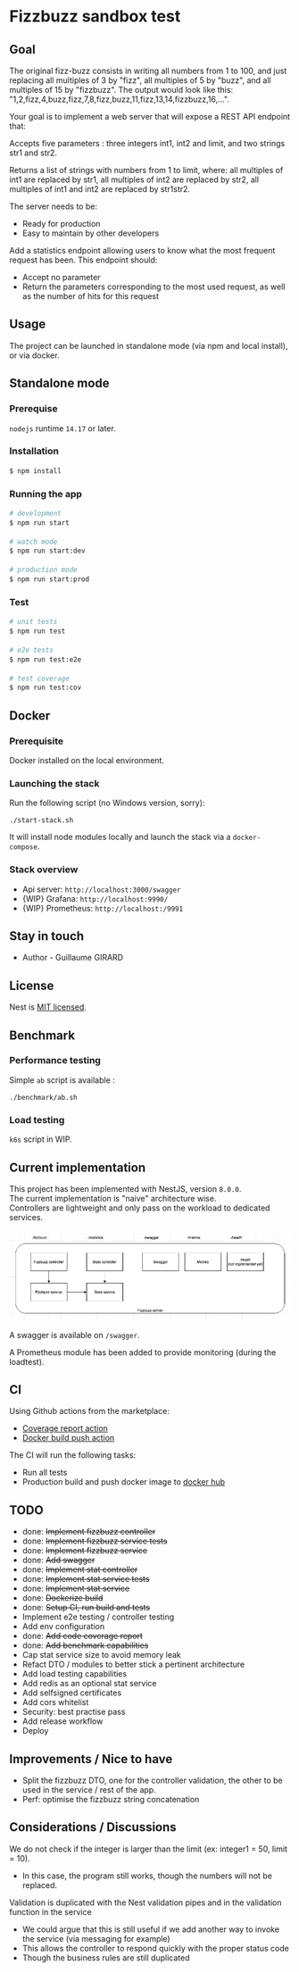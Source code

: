 # Fizzbuzz sandbox test
## Goal

The original fizz-buzz consists in writing all numbers from 1 to 100, and just replacing all multiples of 3 by "fizz", all multiples of 5 by "buzz", and all multiples of 15 by "fizzbuzz". The output would look like this: "1,2,fizz,4,buzz,fizz,7,8,fizz,buzz,11,fizz,13,14,fizzbuzz,16,...".

Your goal is to implement a web server that will expose a REST API endpoint that:

Accepts five parameters : three integers int1, int2 and limit, and two strings str1 and str2.

Returns a list of strings with numbers from 1 to limit, where: all multiples of int1 are replaced by str1, all multiples of int2 are replaced by str2, all multiples of int1 and int2 are replaced by str1str2.

The server needs to be:

 - Ready for production
 - Easy to maintain by other developers 

Add a statistics endpoint allowing users to know what the most frequent request has been.
This endpoint should:

- Accept no parameter
- Return the parameters corresponding to the most used request, as well as the number of hits for this request

## Usage

The project can be launched in standalone mode (via npm and local install), or via docker.

## Standalone mode

### Prerequise

`nodejs` runtime `14.17` or later.

### Installation

```bash
$ npm install
```

### Running the app

```bash
# development
$ npm run start

# watch mode
$ npm run start:dev

# production mode
$ npm run start:prod
```

### Test

```bash
# unit tests
$ npm run test

# e2e tests
$ npm run test:e2e

# test coverage
$ npm run test:cov
```

## Docker

### Prerequisite

Docker installed on the local environment.

### Launching the stack
Run the following script (no Windows version, sorry):
```shell
./start-stack.sh
```
It will install node modules locally and launch the stack via a `docker-compose`.

### Stack overview
- Api server: `http://localhost:3000/swagger`
- {WIP} Grafana: `http://localhost:9990/`
- {WIP} Prometheus: `http://localhost:/9991`

## Stay in touch

- Author - Guillaume GIRARD

## License

Nest is [MIT licensed](LICENSE).

## Benchmark

### Performance testing
Simple `ab` script is available :
```shell
./benchmark/ab.sh
```

### Load testing
`k6s` script in WIP.

## Current implementation

This project has been implemented with NestJS, version `8.0.0`.\
The current implementation is "naive" architecture wise.\
Controllers are lightweight and only pass on the workload to dedicated services.

![](documentation/assets/overview.png)

A swagger is available on `/swagger`.

A Prometheus module has been added to provide monitoring (during the loadtest). 

## CI
Using Github actions from the marketplace:
- [Coverage report action](https://github.com/ArtiomTr/jest-coverage-report-action)
- [Docker build push action](https://github.com/docker/build-push-action)

The CI will run the following tasks:
- Run all tests
- Production build and push docker image to [docker hub](https://hub.docker.com/repository/docker/scougirou/fizzbuzz)


## TODO
- done: ~~Implement fizzbuzz controller~~
- done: ~~Implement fizzbuzz service tests~~
- done: ~~Implement fizzbuzz service~~
- done: ~~Add swagger~~
- done: ~~Implement stat controller~~
- done: ~~Implement stat service tests~~
- done: ~~Implement stat service~~
- done: ~~Dockerize build~~
- done: ~~Setup CI, run build and tests~~
- Implement e2e testing / controller testing
- Add env configuration
- done: ~~Add code coverage report~~
- done: ~~Add benchmark capabilities~~
- Cap stat service size to avoid memory leak
- Refact DTO / modules to better stick a pertinent architecture
- Add load testing capabilities
- Add redis as an optional stat service
- Add selfsigned certificates
- Add cors whitelist
- Security: best practise pass
- Add release workflow
- Deploy

## Improvements / Nice to have
- Split the fizzbuzz DTO, one for the controller validation, the other to be used in the service / rest of the app.
- Perf: optimise the fizzbuzz string concatenation

## Considerations / Discussions

We do not check if the integer is larger than the limit (ex: integer1 = 50, limit = 10).
  - In this case, the program still works, though the numbers will not be replaced. 

Validation is duplicated with the Nest validation pipes and in the validation function in the service
  - We could argue that this is still useful if we add another way to invoke the service (via messaging for example)
  - This allows the controller to respond quickly with the proper status code
  - Though the business rules are still duplicated

